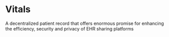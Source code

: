 # Vitals
A decentralized patient record that offers enormous promise for enhancing the efficiency, security and privacy of EHR sharing platforms
